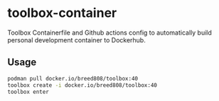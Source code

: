 # toolbox-container

Toolbox Containerfile and Github actions config to automatically build personal development container to Dockerhub.

## Usage 

```bash
podman pull docker.io/breed808/toolbox:40
toolbox create -i docker.io/breed808/toolbox:40
toolbox enter
```
